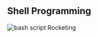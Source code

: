 ## Shell Programming
![bash script](https://encrypted-tbn0.gstatic.com/images?q=tbn:ANd9GcT1INoIKamV1ZV5_XMm-vo8SM40i7Mii2eI2Q&usqp=CAU)
Rocketing
